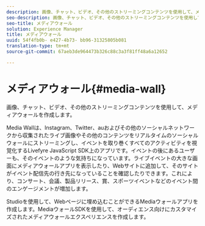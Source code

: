 ```yaml
---
description: 画像、チャット、ビデオ、その他のストリーミングコンテンツを使用して、メディアウォールを作成します。
seo-description: 画像、チャット、ビデオ、その他のストリーミングコンテンツを使用して、メディアウォールを作成します。
seo-title: メディアウォール
solution: Experience Manager
title: メディアウォール
uuid: 54f4fb0b- e427-4b73- bb96-31325805b081
translation-type: tm+mt
source-git-commit: 67aeb3de964473b326c88c3a3f81ff48a6a12652

---
```



# メディアウォール{#media-wall}

画像、チャット、ビデオ、その他のストリーミングコンテンツを使用して、メディアウォールを作成します。

Media Wallは、Instagram、Twitter、auおよびその他のソーシャルネットワークから収集されたライブ画像やその他のコンテンツをリアルタイムのソーシャルウォールにストリーミングし、イベントを取り巻くすべてのアクティビティを視覚化するLivefyre JavaScript SDK上のアプリです。イベントの後にあるユーザーも、そのイベントのような気持ちになっています。ライブイベントの大きな画面にメディアウォールアプリを表示したり、Webサイトに追加して、そのサイトがイベント配信先の行き先になっていることを確認したりできます。これにより、コンサート、会議、製品リリース、賞、スポーツイベントなどのイベント間のエンゲージメントが増加します。

Studioを使用して、Webページに埋め込むことができるMediaウォールアプリを作成します。MediaウォールSDKを使用して、オーディエンス向けにカスタマイズされたメディアウォールエクスペリエンスを作成します。
